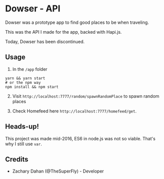 # Dowser - API

Dowser was a prototype app to find good places to be when traveling.

This was the API I made for the app, backed with Hapi.js.

Today, Dowser has been discontinued.

## Usage

1. In the `/app` folder 
```
yarn && yarn start 
# or the npm way
npm install && npm start
```

2. Visit `http://localhost:7777/random/spawnRandomPlace` to spawn random places

3. Check Homefeed here `http://localhost:7777/homefeed/get`.

## Heads-up!

This project was made mid-2016, ES6 in node.js was not so viable. That's why I still use `var`.

## Credits

- Zachary Dahan (@TheSuperFly) - Developer
